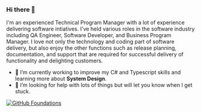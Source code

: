 ### Hi there 👋

I'm an experienced Technical Program Manager with a lot of experience delivering software intiatives.  I've held various roles in the software industry including QA Engineer, Software Developer, and Business Program Manager.  I love not only the technology and coding part of software delivery, but also enjoy the other functions such as release planning, documentation, and support that are required for successful delivery of functionality and delighting customers.


- 🌱 I’m currently working to improve my C# and Typescript skills and learning more about **System Design**.
- 🤔 I’m looking for help with lots of things but will let you know when I get stuck.


[![GitHub Foundations](https://github.com/tnerbyad/tnerbyad/assets/142353214/71381d87-af29-4644-8766-f66190d2ed37)](https://www.credly.com/badges/3c7d26d6-b8af-45f4-bd22-28bba69f471b/public_url)
